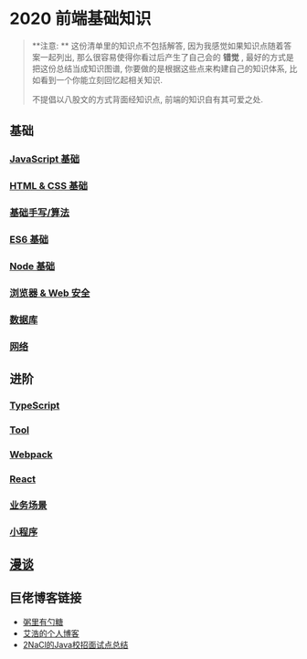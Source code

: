 # 2020 前端基础知识

> **注意: ** 这份清单里的知识点不包括解答, 因为我感觉如果知识点随着答案一起列出, 那么很容易使得你看过后产生了自己会的 **错觉** , 最好的方式是把这份总结当成知识图谱, 你要做的是根据这些点来构建自己的知识体系, 比如看到一个你能立刻回忆起相关知识.
>
> 不提倡以八股文的方式背面经知识点, 前端的知识自有其可爱之处.

## 基础

### [JavaScript 基础](./Basic/JS-Basic.md)

### [HTML & CSS 基础](./Basic/HTML-CSS.md)

### [基础手写/算法](./Basic/HandWritting.md)

### [ES6 基础](./Basic/ES6.md)

### [Node 基础](./Basic/Node.md)

### [浏览器 & Web 安全](./Basic/Browser-WebSafety.md)

### [数据库](./Basic/Database.md)

### [网络](./Basic/Network.md)

## 进阶

### [TypeScript](./Advanced/Ts.md)

### [Tool](./Advanced/Tool.md)

### [Webpack](./Advanced/Webapck.md)

### [React](./Advanced/React.md)

### [业务场景](./Advanced/Reality.md)

### [小程序](./Advanced/Mini-Program.md)

## [漫谈](./Advanced/Wonder.md)

## 巨佬博客链接

- [粥里有勺糖](https://www.sugarat.top/)
- [艾浩的个人博客](https://sherrybabyone.github.io/)
- [2NaCl的Java校招面试点总结](https://blog.csdn.net/qq_41936805)
